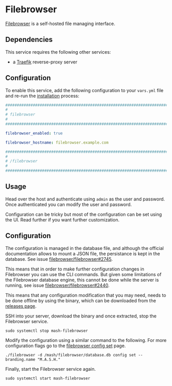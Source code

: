 # Filebrowser

[Filebrowser](https://filebrowser.org) is a self-hosted file managing interface.

## Dependencies

This service requires the following other services:

- a [Traefik](traefik.md) reverse-proxy server

## Configuration

To enable this service, add the following configuration to your `vars.yml` file and re-run the [installation](../installing.md) process:

```yaml
########################################################################
#                                                                      #
# filebrowser                                                          #
#                                                                      #
########################################################################

filebrowser_enabled: true

filebrowser_hostname: filebrowser.example.com

########################################################################
#                                                                      #
# /filebrowser                                                         #
#                                                                      #
########################################################################
```


## Usage

Head over the host and authenticate using `admin` as the user and password. Once authenticated you can modify the user and password.

Configuration can be tricky but most of the configuration can be set using the UI. Read further if you want further customization.

## Configuration

The configuration is managed in the database file, and although the official documentation allows to mount a JSON file, the persistance is kept in the database. See issue [filebrowser/filebrowser#2745](https://github.com/filebrowser/filebrowser/issues/2745).

This means that in order to make further configuration changes in Filebrowser you can use the CLI commands. But given some limitations of the Filebrowser database engine, this cannot be done while the server is running, see issue [filebrowser/filebrowser#2440](https://github.com/filebrowser/filebrowser/issues/2440).

This means that any configuration modification that you may need, needs to be done offline by using the binary, which can be downloaded from the [releases page](https://github.com/filebrowser/filebrowser/releases).

SSH into your server, download the binary and once extracted, stop the Filebrowser service.

```
sudo systemctl stop mash-filebrowser
```

Modify the configuration using a similar command to the following. For more configuration flags go to the [filebrowser config set](https://filebrowser.org/cli/filebrowser-config-set) page.

```
./filebrowser -d /mash/filebrowser/database.db config set --branding.name "M.A.S.H."
```

Finally, start the Filebrowser service again.

```
sudo systemctl start mash-filebrowser
```
